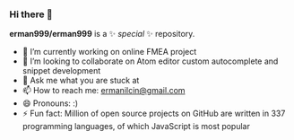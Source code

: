 ### Hi there 👋

**erman999/erman999** is a ✨ _special_ ✨ repository.

- 🔭 I’m currently working on online FMEA project
- 👯 I’m looking to collaborate on Atom editor custom autocomplete and snippet development
- 💬 Ask me what you are stuck at
- 📫 How to reach me: ermanilcin@gmail.com
- 😄 Pronouns: :)
- ⚡ Fun fact: Million of open source projects on GitHub are written in 337 programming languages, of which JavaScript is most popular
